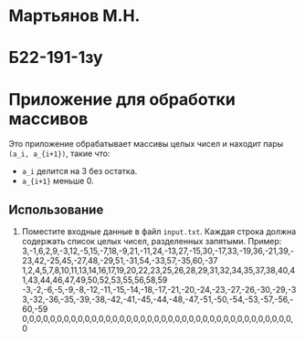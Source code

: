 # Мартьянов М.Н. 
# Б22-191-1зу
# Приложение для обработки массивов

Это приложение обрабатывает массивы целых чисел и находит пары `(a_i, a_{i+1})`, такие что:
- `a_i` делится на 3 без остатка.
- `a_{i+1}` меньше 0.

## Использование

1. Поместите входные данные в файл `input.txt`. Каждая строка должна содержать список целых чисел, разделенных запятыми.
   Пример:
   3,-1,6,2,9,-3,12,-5,15,-7,18,-9,21,-11,24,-13,27,-15,30,-17,33,-19,36,-21,39,-23,42,-25,45,-27,48,-29,51,-31,54,-33,57,-35,60,-37
   1,2,4,5,7,8,10,11,13,14,16,17,19,20,22,23,25,26,28,29,31,32,34,35,37,38,40,41,43,44,46,47,49,50,52,53,55,56,58,59
   -3,-2,-6,-5,-9,-8,-12,-11,-15,-14,-18,-17,-21,-20,-24,-23,-27,-26,-30,-29,-33,-32,-36,-35,-39,-38,-42,-41,-45,-44,-48,-47,-51,-50,-54,-53,-57,-56,-60,-59
   0,0,0,0,0,0,0,0,0,0,0,0,0,0,0,0,0,0,0,0,0,0,0,0,0,0,0,0,0,0,0,0,0,0,0,0,0,0,0,0

